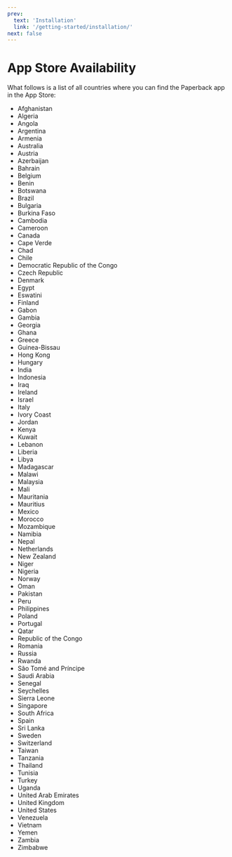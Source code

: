 ```yaml
---
prev:
  text: 'Installation'
  link: '/getting-started/installation/'
next: false
---
```


# App Store Availability

What follows is a list of all countries where you can find the Paperback app in the App Store:

- Afghanistan
- Algeria
- Angola
- Argentina
- Armenia
- Australia
- Austria
- Azerbaijan
- Bahrain
- Belgium
- Benin
- Botswana
- Brazil
- Bulgaria
- Burkina Faso
- Cambodia
- Cameroon
- Canada
- Cape Verde
- Chad
- Chile
- Democratic Republic of the Congo
- Czech Republic
- Denmark
- Egypt
- Eswatini
- Finland
- Gabon
- Gambia
- Georgia
- Ghana
- Greece
- Guinea-Bissau
- Hong Kong
- Hungary
- India
- Indonesia
- Iraq
- Ireland
- Israel
- Italy
- Ivory Coast
- Jordan
- Kenya
- Kuwait
- Lebanon
- Liberia
- Libya
- Madagascar
- Malawi
- Malaysia
- Mali
- Mauritania
- Mauritius
- Mexico
- Morocco
- Mozambique
- Namibia
- Nepal
- Netherlands
- New Zealand
- Niger
- Nigeria
- Norway
- Oman
- Pakistan
- Peru
- Philippines
- Poland
- Portugal
- Qatar
- Republic of the Congo
- Romania
- Russia
- Rwanda
- São Tomé and Príncipe
- Saudi Arabia
- Senegal
- Seychelles
- Sierra Leone
- Singapore
- South Africa
- Spain
- Sri Lanka
- Sweden
- Switzerland
- Taiwan
- Tanzania
- Thailand
- Tunisia
- Turkey
- Uganda
- United Arab Emirates
- United Kingdom
- United States
- Venezuela
- Vietnam
- Yemen
- Zambia
- Zimbabwe
